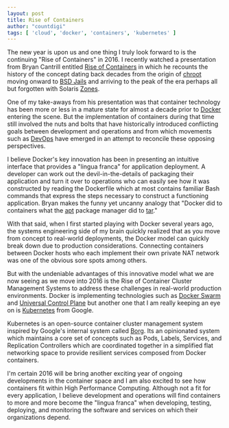 ```yaml
---
layout: post
title: Rise of Containers
author: "countdigi"
tags: [ 'cloud', 'docker', 'containers', 'kubernetes' ]
---
```


The new year is upon us and one thing I truly look forward to is the continuing
"Rise of Containers" in 2016. I recently watched a presentation
from Bryan Cantrill entitled [Rise of Containers](https://www.youtube.com/watch?v=fcrepNIF_G0)
in which he recounts the history of the concept dating back
decades from the origin of [chroot](https://en.wikipedia.org/wiki/Chroot) moving onward to
[BSD Jails](https://en.wikipedia.org/wiki/FreeBSD_jail) and arriving
to the peak of the era perhaps all but forgotten with Solaris [Zones](https://en.wikipedia.org/wiki/Solaris_Containers).

One of my take-aways from his presentation was that container technology has been more or less
in a mature state for almost a decade prior to [Docker](https://en.wikipedia.org/wiki/Docker_(software)) entering
the scene.  But the implementation of containers during that time still involved the nuts and bolts that
have historically introduced conflicting goals between development and operations and
from which movements such as [DevOps](https://en.wikipedia.org/wiki/DevOps) have emerged
in an attempt to reconcile these opposing perspectives.

I believe Docker's key innovation has been in presenting an intuitive interface that
provides a "lingua franca" for application deployment. A developer
can work out the devil-in-the-details of packaging their application and turn it over
to operations who can easily see how it was constructed by reading the Dockerfile
which at most contains familiar Bash commands that express the steps necessary
to construct a functioning application.  Bryan makes the funny yet uncanny analogy that "Docker did to containers
what the [apt](https://en.wikipedia.org/wiki/Advanced_Packaging_Tool) package manager did to
[tar](https://en.wikipedia.org/wiki/Tar_(computing))."

With that said, when I first started playing with Docker several years ago, the systems engineering side
of my brain quickly realized that as you move from concept to real-world deployments,
the Docker model can quickly break down due to production considerations.
Connecting containers between Docker hosts who each implement their own private NAT network
was one of the obvious sore spots among others.

But with the undeniable advantages of this innovative model what we are now
seeing as we move into 2016 is the Rise of Container Cluster Management Systems to
address these challenges in real-world production environments. Docker is implementing
technologies such as [Docker Swarm](https://docs.docker.com/swarm/)  and [Universal Control
Plane](https://www.docker.com/universal-control-plane) but another one that I am really keeping
an eye on is [Kubernetes](http://kubernetes.io) from Google.

Kubernetes is an open-source container cluster management system inspired by Google's internal
system called [Borg](http://research.google.com/pubs/pub43438.html). Its an opinionated system
which maintains a core set of concepts such as Pods, Labels, Services, and Replication Controllers
which are coordinated together in a simplified flat networking space to provide
resilient services composed from Docker containers.

I'm certain 2016 will be bring another exciting year of ongoing developments in the container space
and I am also excited to see how containers fit within High Performance Computing.
Although not a fit for every application, I believe development and operations will find
containers to more and more become the "lingua franca" when developing, testing, deploying,
and monitoring the software and services on which their organizations depend.
